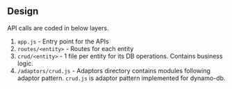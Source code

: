 ## Design
API calls are coded in below layers.
1. `app.js` -  Entry point for the APIs
1. `routes/<entity>` - Routes for each entity
2. `crud/<entity>` -  1 file per entity for its DB operations. Contains business logic.
3. `/adaptors/crud.js` - Adaptors directory contains modules following adaptor pattern. `crud.js` is adaptor pattern implemented for dynamo-db.